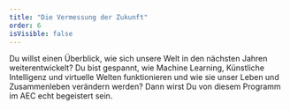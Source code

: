 ```yaml
---
title: "Die Vermessung der Zukunft"
order: 6
isVisible: false
---
```

Du willst einen Überblick, wie sich unsere Welt in den nächsten Jahren weiterentwickelt? Du bist gespannt, wie Machine Learning, Künstliche Intelligenz und virtuelle Welten funktionieren und wie sie unser Leben und Zusammenleben verändern werden? Dann wirst Du von diesem Programm im AEC echt begeistert sein.